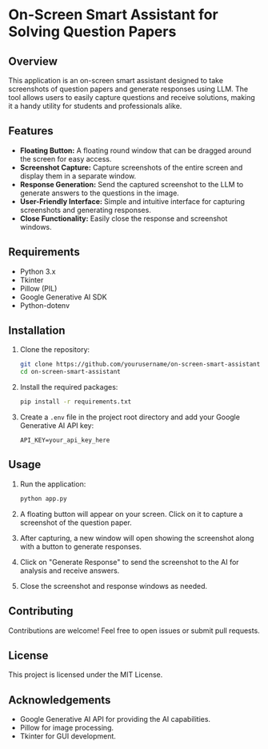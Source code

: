 
# On-Screen Smart Assistant for Solving Question Papers

## Overview

This application is an on-screen smart assistant designed to take screenshots of question papers and generate responses using LLM. The tool allows users to easily capture questions and receive solutions, making it a handy utility for students and professionals alike.

## Features

- **Floating Button:** A floating round window that can be dragged around the screen for easy access.
- **Screenshot Capture:** Capture screenshots of the entire screen and display them in a separate window.
- **Response Generation:** Send the captured screenshot to the LLM to generate answers to the questions in the image.
- **User-Friendly Interface:** Simple and intuitive interface for capturing screenshots and generating responses.
- **Close Functionality:** Easily close the response and screenshot windows.

## Requirements

- Python 3.x
- Tkinter
- Pillow (PIL)
- Google Generative AI SDK
- Python-dotenv

## Installation

1. Clone the repository:
   ```bash
   git clone https://github.com/yourusername/on-screen-smart-assistant.git
   cd on-screen-smart-assistant
   ```

2. Install the required packages:
   ```bash
   pip install -r requirements.txt
   ```

3. Create a `.env` file in the project root directory and add your Google Generative AI API key:
   ```plaintext
   API_KEY=your_api_key_here
   ```

## Usage

1. Run the application:
   ```bash
   python app.py
   ```

2. A floating button will appear on your screen. Click on it to capture a screenshot of the question paper.
3. After capturing, a new window will open showing the screenshot along with a button to generate responses.
4. Click on "Generate Response" to send the screenshot to the AI for analysis and receive answers.
5. Close the screenshot and response windows as needed.

## Contributing

Contributions are welcome! Feel free to open issues or submit pull requests.

## License

This project is licensed under the MIT License.

## Acknowledgements

- Google Generative AI API for providing the AI capabilities.
- Pillow for image processing.
- Tkinter for GUI development.
